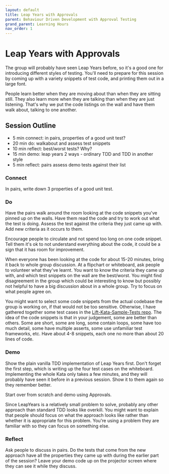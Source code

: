 ```yaml
---
layout: default
title: Leap Years with Approvals
parent: Behaviour Driven Development with Approval Testing
grand_parent: Learning Hours
nav_order: 1
---
```


# Leap Years with Approvals

The group will probably have seen Leap Years before, so it's a good one for introducing different styles of testing. You'll need to prepare for this session by coming up with a variety snippets of test code, and printing them out in a large font.

People learn better when they are moving about than when they are sitting still. They also learn more when they are talking than when they are just listening. That's why we put the code listings on the wall and have them walk about, talking to one another.

## Session Outline
 
* 5 min connect: in pairs, properties of a good unit test?
* 20 min do: walkabout and assess test snippets  
* 10 min reflect: best/worst tests? Why?  
* 15 min demo: leap years 2 ways - ordinary TDD and TDD in another style   
* 5 min reflect: pairs assess demo tests against their list

### Connect
In pairs, write down 3 properties of a good unit test.

### Do
Have the pairs walk around the room looking at the code snippets you've pinned up on the walls. Have them read the code and try to work out what the test is doing. Assess the test against the criteria they just came up with. Add new criteria as it occurs to them.

Encourage people to circulate and not spend too long on one code snippet. Tell them it's ok to not understand everything about the code, it could be a sign that it has room for improvement.

When everyone has been looking at the code for about 15-20 minutes, bring it back to whole group discussion. At a flipchart or whiteboard, ask people to volunteer what they've learnt. You want to know the criteria they came up with, and which test snippets on the wall are the best/worst. You might find disagreement in the group which could be interesting to know but possibly not helpful to have a big discussion about in a whole group. Try to  focus on what people agree on.

You might want to select some code snippets from the actual codebase the group is working on, if that would not be too sensitive. Otherwise, I have gathered together some test cases in the [Lift-Kata-Sample-Tests repo](https://github.com/emilybache/Lift-Kata-Sample-Tests). The idea of the code snippets is that in your judgement, some are better than others. Some are short, some are long, some contain loops, some have too much detail, some have multiple asserts, some use unfamiliar test frameworks, etc. Have about 4-8 snippets, each one no more than about 20 lines of code.


### Demo
Show the plain vanilla TDD implementation of Leap Years first. Don't forget the first step, which is writing up the four test cases on the whiteboard. Implementing the whole Kata only takes a few minutes, and they will probably have seen it before in a previous session. Show it to them again so they remember better.

Start over from scratch and demo using Approvals.

Since LeapYears is a relatively small problem to solve, probably any other approach than standard TDD looks like overkill. You might want to explain that people should focus on what the approach looks like rather than whether it is appropriate for this problem. You're using a problem they are familiar with so they can focus on something else.

### Reflect
Ask people to discuss in pairs. Do the tests that come from the new approach have all the properties they came up with during the earlier part of the session? Leave your demo code up on the projector screen where they can see it while they discuss.



